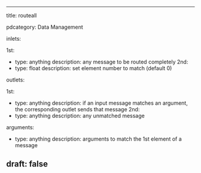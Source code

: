 --- 


title: routeall

pdcategory: Data Management

inlets:

  1st:
  - type: anything
    description: any message to be routed completely
  2nd:
  - type: float
    description: set element number to match (default 0)

outlets:

  1st:
  - type: anything
    description: if an input message matches an argument, the corresponding outlet sends that message
  2nd:
  - type: anything
    description: any unmatched message

arguments:
  - type: anything
    description: arguments to match the 1st element of a message





draft: false
---